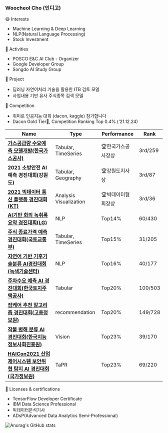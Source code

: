 ### Woocheol Cho (인디고)

😄 Interests
 - Machine Learning & Deep Learning
 - NLP(Natural Language Processing)
 - Stock Investment


:busts_in_silhouette: Activities
 - POSCO E&C AI Club - Organizer
 - Google Developer Group
 - Songdo AI Study Group


:file_folder: Project
 - 딥러닝 자연어처리 기술을 활용한 ITB 검토 모델
 - 사업내용 기반 유사 주식종목 검색 모델


🚩 Competition
 - 취미로 인공지능 대회 (dacon, kaggle) 참가합니다
 - Dacon Gold Tier🏅, Competition Ranking Top 0.4% ('21.12.24)

|Name|Type|Performance|Rank|
|---|---|---|---|
|**[가스공급량 수요예측 모델개발(한국가스공사)](https://dacon.io/competitions/official/235830/overview/description)**|Tabular, TimeSeries|:trophy:한국가스공사장상|3rd/259|
|**2021 소방안전 AI 예측 경진대회(강원도)**|Tabular, Geography|:trophy:강원도지사상|3rd/87|
|**[2021 빅데이터 통신 플랫폼 경진대회(KT)](https://dacon.io/competitions/official/235753/overview/description)**|Analysis Visualization|:trophy:빅데이터협회장상|3rd/36|
|**[AI기반 회의 녹취록 요약 경진대회(LG)](https://dacon.io/competitions/official/235813/overview/description)**|NLP|Top14%|60/430|
|**[주식 종료가격 예측 경진대회(국토교통부)](https://dacon.io/competitions/official/235857/overview/description)**|Tabular, TimeSeries|Top15%|31/205|
|**[자연어 기반 기후기술분류 AI경진대회(녹색기술센터)](https://dacon.io/competitions/official/235744/overview/description)**|NLP|Top16%|40/177|
|**[주차수요 예측 AI 경진대회(한국토지주택공사)](https://dacon.io/competitions/official/235745/overview/description)**|Tabular|Top20%|100/503|
|**[잡케어 추천 알고리즘 경진대회(고용정보원)](https://dacon.io/competitions/official/235863/overview/description)**|recommendation|Top20%|149/728|
|**[작물 병해 분류 AI 경진대회(한국지능정보사회진흥원)](https://dacon.io/competitions/official/235842/overview/description)**|Vision|Top23%|39/170|
|**[HAICon2021 산업제어시스템 보안위협 탐지 AI 경진대회(국가정보원)](https://dacon.io/competitions/official/235757/overview/description)**|TaPR|Top23%|69/220|


📜 Licenses & certifications
 - TensorFlow Developer Certificate
 - IBM Data Science Professional
 - 빅데이터분석기사
 - ADsP(Advanced Data Analytics Semi-Professional)


![Anurag's GitHub stats](https://github-readme-stats.vercel.app/api?username=inrap8206)

